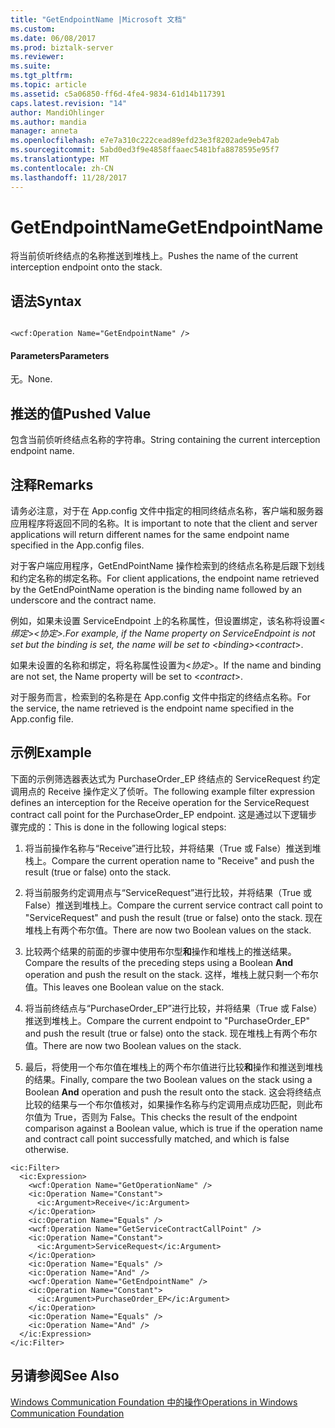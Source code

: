 ```yaml
---
title: "GetEndpointName |Microsoft 文档"
ms.custom: 
ms.date: 06/08/2017
ms.prod: biztalk-server
ms.reviewer: 
ms.suite: 
ms.tgt_pltfrm: 
ms.topic: article
ms.assetid: c5a06850-ff6d-4fe4-9834-61d14b117391
caps.latest.revision: "14"
author: MandiOhlinger
ms.author: mandia
manager: anneta
ms.openlocfilehash: e7e7a310c222cead89efd23e3f8202ade9eb47ab
ms.sourcegitcommit: 5abd0ed3f9e4858ffaaec5481bfa8878595e95f7
ms.translationtype: MT
ms.contentlocale: zh-CN
ms.lasthandoff: 11/28/2017
---
```

# <a name="getendpointname"></a><span data-ttu-id="6f0a1-102">GetEndpointName</span><span class="sxs-lookup"><span data-stu-id="6f0a1-102">GetEndpointName</span></span>
<span data-ttu-id="6f0a1-103">将当前侦听终结点的名称推送到堆栈上。</span><span class="sxs-lookup"><span data-stu-id="6f0a1-103">Pushes the name of the current interception endpoint onto the stack.</span></span>  
  
## <a name="syntax"></a><span data-ttu-id="6f0a1-104">语法</span><span class="sxs-lookup"><span data-stu-id="6f0a1-104">Syntax</span></span>  
  
```  
  
<wcf:Operation Name="GetEndpointName" />  
```  
  
#### <a name="parameters"></a><span data-ttu-id="6f0a1-105">Parameters</span><span class="sxs-lookup"><span data-stu-id="6f0a1-105">Parameters</span></span>  
 <span data-ttu-id="6f0a1-106">无。</span><span class="sxs-lookup"><span data-stu-id="6f0a1-106">None.</span></span>  
  
## <a name="pushed-value"></a><span data-ttu-id="6f0a1-107">推送的值</span><span class="sxs-lookup"><span data-stu-id="6f0a1-107">Pushed Value</span></span>  
 <span data-ttu-id="6f0a1-108">包含当前侦听终结点名称的字符串。</span><span class="sxs-lookup"><span data-stu-id="6f0a1-108">String containing the current interception endpoint name.</span></span>  
  
## <a name="remarks"></a><span data-ttu-id="6f0a1-109">注释</span><span class="sxs-lookup"><span data-stu-id="6f0a1-109">Remarks</span></span>  
 <span data-ttu-id="6f0a1-110">请务必注意，对于在 App.config 文件中指定的相同终结点名称，客户端和服务器应用程序将返回不同的名称。</span><span class="sxs-lookup"><span data-stu-id="6f0a1-110">It is important to note that the client and server applications will return different names for the same endpoint name specified in the App.config files.</span></span>  
  
 <span data-ttu-id="6f0a1-111">对于客户端应用程序，GetEndPointName 操作检索到的终结点名称是后跟下划线和约定名称的绑定名称。</span><span class="sxs-lookup"><span data-stu-id="6f0a1-111">For client applications, the endpoint name retrieved by the GetEndPointName operation is the binding name followed by an underscore and the contract name.</span></span>  
  
 <span data-ttu-id="6f0a1-112">例如，如果未设置 ServiceEndpoint 上的名称属性，但设置绑定，该名称将设置\<*绑定*\>_\<*协定*\>.</span><span class="sxs-lookup"><span data-stu-id="6f0a1-112">For example, if the Name property on ServiceEndpoint is not set but the binding is set, the name will be set to \<*binding*\>_\<*contract*\>.</span></span>  
  
 <span data-ttu-id="6f0a1-113">如果未设置的名称和绑定，将名称属性设置为\<*协定*\>。</span><span class="sxs-lookup"><span data-stu-id="6f0a1-113">If the name and binding are not set, the Name property will be set to \<*contract*\>.</span></span>  
  
 <span data-ttu-id="6f0a1-114">对于服务而言，检索到的名称是在 App.config 文件中指定的终结点名称。</span><span class="sxs-lookup"><span data-stu-id="6f0a1-114">For the service, the name retrieved is the endpoint name specified in the App.config file.</span></span>  
  
## <a name="example"></a><span data-ttu-id="6f0a1-115">示例</span><span class="sxs-lookup"><span data-stu-id="6f0a1-115">Example</span></span>  
 <span data-ttu-id="6f0a1-116">下面的示例筛选器表达式为 PurchaseOrder_EP 终结点的 ServiceRequest 约定调用点的 Receive 操作定义了侦听。</span><span class="sxs-lookup"><span data-stu-id="6f0a1-116">The following example filter expression defines an interception for the Receive operation for the ServiceRequest contract call point for the PurchaseOrder_EP endpoint.</span></span> <span data-ttu-id="6f0a1-117">这是通过以下逻辑步骤完成的：</span><span class="sxs-lookup"><span data-stu-id="6f0a1-117">This is done in the following logical steps:</span></span>  
  
1.  <span data-ttu-id="6f0a1-118">将当前操作名称与“Receive”进行比较，并将结果（True 或 False）推送到堆栈上。</span><span class="sxs-lookup"><span data-stu-id="6f0a1-118">Compare the current operation name to "Receive" and push the result (true or false) onto the stack.</span></span>  
  
2.  <span data-ttu-id="6f0a1-119">将当前服务约定调用点与“ServiceRequest”进行比较，并将结果（True 或 False）推送到堆栈上。</span><span class="sxs-lookup"><span data-stu-id="6f0a1-119">Compare the current service contract call point to "ServiceRequest" and push the result (true or false) onto the stack.</span></span> <span data-ttu-id="6f0a1-120">现在堆栈上有两个布尔值。</span><span class="sxs-lookup"><span data-stu-id="6f0a1-120">There are now two Boolean values on the stack.</span></span>  
  
3.  <span data-ttu-id="6f0a1-121">比较两个结果的前面的步骤中使用布尔型**和**操作和堆栈上的推送结果。</span><span class="sxs-lookup"><span data-stu-id="6f0a1-121">Compare the results of the preceding steps using a Boolean **And** operation and push the result on the stack.</span></span> <span data-ttu-id="6f0a1-122">这样，堆栈上就只剩一个布尔值。</span><span class="sxs-lookup"><span data-stu-id="6f0a1-122">This leaves one Boolean value on the stack.</span></span>  
  
4.  <span data-ttu-id="6f0a1-123">将当前终结点与“PurchaseOrder_EP”进行比较，并将结果（True 或 False）推送到堆栈上。</span><span class="sxs-lookup"><span data-stu-id="6f0a1-123">Compare the current endpoint to "PurchaseOrder_EP" and push the result (true or false) onto the stack.</span></span> <span data-ttu-id="6f0a1-124">现在堆栈上有两个布尔值。</span><span class="sxs-lookup"><span data-stu-id="6f0a1-124">There are now two Boolean values on the stack.</span></span>  
  
5.  <span data-ttu-id="6f0a1-125">最后，将使用一个布尔值在堆栈上的两个布尔值进行比较**和**操作和推送到堆栈的结果。</span><span class="sxs-lookup"><span data-stu-id="6f0a1-125">Finally, compare the two Boolean values on the stack using a Boolean **And** operation and push the result onto the stack.</span></span> <span data-ttu-id="6f0a1-126">这会将终结点比较的结果与一个布尔值核对，如果操作名称与约定调用点成功匹配，则此布尔值为 True，否则为 False。</span><span class="sxs-lookup"><span data-stu-id="6f0a1-126">This checks the result of the endpoint comparison against a Boolean value, which is true if the operation name and contract call point successfully matched, and which is false otherwise.</span></span>  
  
```  
<ic:Filter>  
  <ic:Expression>  
    <wcf:Operation Name="GetOperationName" />  
    <ic:Operation Name="Constant">  
      <ic:Argument>Receive</ic:Argument>  
    </ic:Operation>  
    <ic:Operation Name="Equals" />  
    <wcf:Operation Name="GetServiceContractCallPoint" />  
    <ic:Operation Name="Constant">  
      <ic:Argument>ServiceRequest</ic:Argument>  
    </ic:Operation>  
    <ic:Operation Name="Equals" />  
    <ic:Operation Name="And" />  
    <wcf:Operation Name="GetEndpointName" />  
    <ic:Operation Name="Constant">  
      <ic:Argument>PurchaseOrder_EP</ic:Argument>  
    </ic:Operation>  
    <ic:Operation Name="Equals" />  
    <ic:Operation Name="And" />  
  </ic:Expression>  
</ic:Filter>  
```  
  
## <a name="see-also"></a><span data-ttu-id="6f0a1-127">另请参阅</span><span class="sxs-lookup"><span data-stu-id="6f0a1-127">See Also</span></span>  
 [<span data-ttu-id="6f0a1-128">Windows Communication Foundation 中的操作</span><span class="sxs-lookup"><span data-stu-id="6f0a1-128">Operations in Windows Communication Foundation</span></span>](../core/operations-in-windows-communication-foundation.md)
